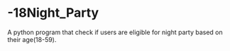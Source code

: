 # -18Night_Party
A python program that check if users are eligible for night party based on their age(18-59).
